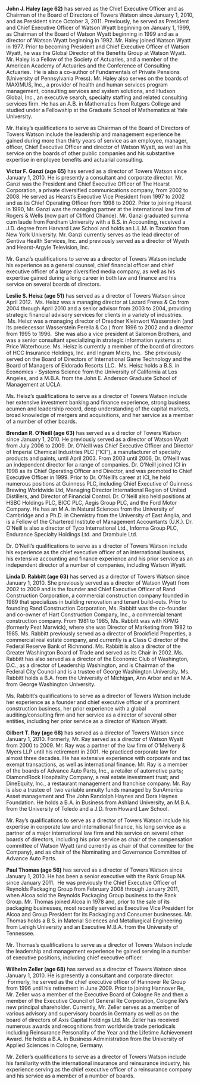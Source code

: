 **John J. Haley (age 62)** has served as the Chief Executive Officer and
as Chairman of the Board of Directors of Towers Watson since January 1,
2010, and as President since October 3, 2011. Previously, he served as
President and Chief Executive Officer of Watson Wyatt beginning on
January 1, 1999, as Chairman of the Board of Watson Wyatt beginning in
1999 and as a director of Watson Wyatt beginning in 1992. Mr. Haley
joined Watson Wyatt in 1977. Prior to becoming President and Chief
Executive Officer of Watson Wyatt, he was the Global Director of the
Benefits Group at Watson Wyatt. Mr. Haley is a Fellow of the Society of
Actuaries, and a member of the American Academy of Actuaries and the
Conference of Consulting Actuaries.  He is also a co-author of
Fundamentals of Private Pensions (University of Pennsylvania Press). Mr.
Haley also serves on the boards of MAXIMUS, Inc., a provider of health
and human services program management, consulting services and system
solutions, and Hudson Global, Inc., an executive search, specialty
staffing and related consulting services firm. He has an A.B. in
Mathematics from Rutgers College and studied under a Fellowship at the
Graduate School of Mathematics at Yale University.

Mr. Haley’s qualifications to serve as Chairman of the Board of
Directors of Towers Watson include the leadership and management
experience he gained during more than thirty years of service as an
employee, manager, officer, Chief Executive Officer and director of
Watson Wyatt, as well as his service on the boards of other public
companies and his substantive expertise in employee benefits and
actuarial consulting.

**Victor F. Ganzi** **(age 65)** has served as a director of Towers
Watson since January 1, 2010. He is presently a consultant and corporate
director. Mr. Ganzi was the President and Chief Executive Officer of The
Hearst Corporation, a private diversified communications company, from
2002 to 2008. He served as Hearst’s Executive Vice President from 1997
to 2002 and as its Chief Operating Officer from 1998 to 2002. Prior to
joining Hearst in 1990, Mr. Ganzi was the managing partner at the
international law firm of Rogers & Wells (now part of Clifford Chance).
Mr. Ganzi graduated summa cum laude from Fordham University with a B.S.
in Accounting, received a J.D. degree from Harvard Law School and holds
an L.L.M. in Taxation from New York University. Mr. Ganzi currently
serves as the lead director of Gentiva Health Services, Inc. and
previously served as a director of Wyeth and Hearst-Argyle Television,
Inc.

Mr. Ganzi’s qualifications to serve as a director of Towers Watson
include his experience as a general counsel, chief financial officer and
chief executive officer of a large diversified media company, as well as
his expertise gained during a long career in both law and finance and
his service on several boards of directors.

**Leslie S. Heisz (age 51)** has served as a director of Towers Watson
since April 2012.  Ms. Heisz was a managing director at Lazard Freres &
Co from 2004 through April 2010 and a senior advisor from 2003 to 2004,
providing strategic financial advisory services for clients in a variety
of industries.  Ms. Heisz was a managing director of Dresdner Kleinwort
Wasserstein (and its predecessor Wasserstein Perella & Co.) from 1996 to
2002 and a director from 1995 to 1996.  She was also a vice president at
Salomon Brothers, and was a senior consultant specializing in strategic
information systems at Price Waterhouse. Ms. Heisz is currently a member
of the board of directors of HCC Insurance Holdings, Inc. and Ingram
Micro, Inc.  She previously served on the Board of Directors of
International Game Technology and the Board of Managers of Eldorado
Resorts LLC.  Ms. Heisz holds a B.S. in Economics - Systems Science from
the University of California at Los Angeles, and a M.B.A. from the John
E. Anderson Graduate School of Management at UCLA.

Ms. Heisz’s qualifications to serve as a director of Towers Watson
include her extensive investment banking and finance experience, strong
business acumen and leadership record, deep understanding of the capital
markets, broad knowledge of mergers and acquisitions, and her service as
a member of a number of other boards.

**Brendan R. O’Neill (age 63)** has served as a director of Towers
Watson since January 1, 2010. He previously served as a director of
Watson Wyatt from July 2006 to 2009. Dr. O’Neill was Chief Executive
Officer and Director of Imperial Chemical Industries PLC (“ICI”), a
manufacturer of specialty products and paints, until April 2003. From
2003 until 2006, Dr. O’Neill was an independent director for a range of
companies. Dr. O’Neill joined ICI in 1998 as its Chief Operating Officer
and Director, and was promoted to Chief Executive Officer in 1999. Prior
to Dr. O’Neill’s career at ICI, he held numerous positions at Guinness
PLC, including Chief Executive of Guinness Brewing Worldwide Ltd,
Managing Director International Region of United Distillers, and
Director of Financial Control. Dr. O’Neill also held positions at HSBC
Holdings PLC, BICC PLC, Aegis Group PLC, and the Ford Motor Company. He
has an M.A. in Natural Sciences from the University of Cambridge and a
Ph.D. in Chemistry from the University of East Anglia, and is a Fellow
of the Chartered Institute of Management Accountants (U.K.). Dr. O’Neill
is also a director of Tyco International Ltd., Informa Group PLC,
Endurance Specialty Holdings Ltd. and Drambuie Ltd.

Dr. O’Neill’s qualifications to serve as a director of Towers Watson
include his experience as the chief executive officer of an
international business, his extensive accounting and finance experience
and his prior service as an independent director of a number of
companies, including Watson Wyatt.

**Linda D. Rabbitt (age 63)** has served as a director of Towers Watson
since January 1, 2010. She previously served as a director of Watson
Wyatt from 2002 to 2009 and is the founder and Chief Executive Officer
of Rand Construction Corporation, a commercial construction company
founded in 1989 that specializes in building renovation and tenant
build-outs. Prior to founding Rand Construction Corporation, Ms. Rabbitt
was the co-founder and co-owner of Hart Construction Company, Inc., a
commercial tenant construction company. From 1981 to 1985, Ms. Rabbitt
was with KPMG (formerly Peat Marwick), where she was Director of
Marketing from 1982 to 1985. Ms. Rabbitt previously served as a director
of Brookfield Properties, a commercial real estate company, and
currently is a Class C director of the Federal Reserve Bank of Richmond.
Ms. Rabbitt is also a director of the Greater Washington Board of Trade
and served as its Chair in 2002. Ms. Rabbitt has also served as a
director of the Economic Club of Washington, D.C., as a director of
Leadership Washington, and is Chairman of the Federal City Council and
is a trustee of George Washington University. Ms. Rabbitt holds a B.A.
from the University of Michigan, Ann Arbor and an M.A. from George
Washington University.

Ms. Rabbitt’s qualifications to serve as a director of Towers Watson
include her experience as a founder and chief executive officer of a
prominent construction business, her prior experience with a global
auditing/consulting firm and her service as a director of several other
entities, including her prior service as a director of Watson Wyatt.

**Gilbert T. Ray (age 68)** has served as a director of Towers Watson
since January 1, 2010. Formerly, Mr. Ray served as a director of Watson
Wyatt from 2000 to 2009. Mr. Ray was a partner of the law firm of
O’Melveny & Myers LLP until his retirement in 2001. He practiced
corporate law for almost three decades. He has extensive experience with
corporate and tax exempt transactions, as well as international finance.
Mr. Ray is a member of the boards of Advance Auto Parts, Inc., a
retailer of automotive parts; DiamondRock Hospitality Company, a real
estate investment trust; and DineEquity, Inc., a restaurant management
and franchise company. Mr. Ray is also a trustee of  two variable
annuity funds managed by SunAmerica Asset management and The John
Randolph Haynes and Dora Haynes Foundation. He holds a B.A. in Business
from Ashland University, an M.B.A. from the University of Toledo and a
J.D. from Howard Law School.

Mr. Ray’s qualifications to serve as a director of Towers Watson include
his expertise in corporate law and international finance, his long
service as a partner of a major international law firm and his service
on several other boards of directors, including his prior service as
chair of the compensation committee of Watson Wyatt (and currently as
chair of that committee for the Company), and as chair of the Nominating
and Governance Committee of Advance Auto Parts.  

**Paul Thomas (age 56)** has served as a director of Towers Watson since
January 1, 2010. He has been a senior executive with the Rank Group NA
since January 2011.  He was previously the Chief Executive Officer of
Reynolds Packaging Group from February 2008 through January 2011, when
Alcoa sold the Reynolds Packaging Group business to the Rank Group. Mr.
Thomas joined Alcoa in 1978 and, prior to the sale of its packaging
businesses, most recently served as Executive Vice President for Alcoa
and Group President for its Packaging and Consumer businesses. Mr.
Thomas holds a B.S. in Material Sciences and Metallurgical Engineering
from Lehigh University and an Executive M.B.A. from the University of
Tennessee.

Mr. Thomas’s qualifications to serve as a director of Towers Watson
include the leadership and management experience he gained serving in a
number of executive positions, including chief executive officer.  

**Wilhelm Zeller (age 68)** has served as a director of Towers Watson
since January 1, 2010. He is presently a consultant and corporate
director.  Formerly, he served as the chief executive officer of
Hannover Re Group from 1996 until his retirement in June 2009. Prior to
joining Hannover Re, Mr. Zeller was a member of the Executive Board of
Cologne Re and then a member of the Executive Council of General Re
Corporation, Cologne Re’s new principal shareholder. Currently, Mr.
Zeller serves as a member of various advisory and supervisory boards in
Germany as well as on the board of directors of Axis Capital Holdings
Ltd. Mr. Zeller has received numerous awards and recognitions from
worldwide trade periodicals including Reinsurance Personality of the
Year and the Lifetime Achievement Award. He holds a B.A. in Business
Administration from the University of Applied Sciences in Cologne,
Germany.

Mr. Zeller’s qualifications to serve as a director of Towers Watson
include his familiarity with the international insurance and reinsurance
industry, his experience serving as the chief executive officer of a
reinsurance company and his service as a member of a number of boards.
